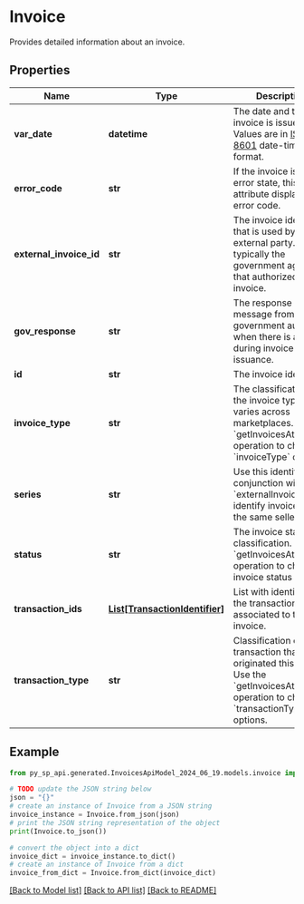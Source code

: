 # Invoice

Provides detailed information about an invoice.

## Properties

Name | Type | Description | Notes
------------ | ------------- | ------------- | -------------
**var_date** | **datetime** | The date and time the invoice is issued. Values are in [ISO 8601](https://developer-docs.amazon.com/sp-api/docs/iso-8601) date-time format. | [optional] 
**error_code** | **str** | If the invoice is in an error state, this attribute displays the error code. | [optional] 
**external_invoice_id** | **str** | The invoice identifier that is used by an external party. This is typically the government agency that authorized the invoice. | [optional] 
**gov_response** | **str** | The response message from the government authority when there is an error during invoice issuance. | [optional] 
**id** | **str** | The invoice identifier. | [optional] 
**invoice_type** | **str** | The classification of the invoice type. This varies across marketplaces. Use the &#x60;getInvoicesAttributes&#x60; operation to check &#x60;invoiceType&#x60; options. | [optional] 
**series** | **str** | Use this identifier in conjunction with &#x60;externalInvoiceId&#x60; to identify invoices from the same seller. | [optional] 
**status** | **str** | The invoice status classification. Use the &#x60;getInvoicesAttributes&#x60; operation to check invoice status options. | [optional] 
**transaction_ids** | [**List[TransactionIdentifier]**](TransactionIdentifier.md) | List with identifiers for the transactions associated to the invoice. | [optional] 
**transaction_type** | **str** | Classification of the transaction that originated this invoice. Use the &#x60;getInvoicesAttributes&#x60; operation to check &#x60;transactionType&#x60; options. | [optional] 

## Example

```python
from py_sp_api.generated.InvoicesApiModel_2024_06_19.models.invoice import Invoice

# TODO update the JSON string below
json = "{}"
# create an instance of Invoice from a JSON string
invoice_instance = Invoice.from_json(json)
# print the JSON string representation of the object
print(Invoice.to_json())

# convert the object into a dict
invoice_dict = invoice_instance.to_dict()
# create an instance of Invoice from a dict
invoice_from_dict = Invoice.from_dict(invoice_dict)
```
[[Back to Model list]](../README.md#documentation-for-models) [[Back to API list]](../README.md#documentation-for-api-endpoints) [[Back to README]](../README.md)


